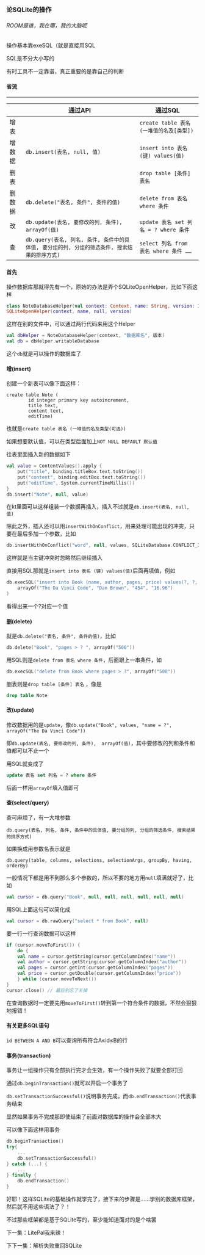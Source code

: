 ### 论SQLite的操作

###### ROOM是谁，我在哪，我的大脑呢

操作基本靠exeSQL（就是直接用SQL

SQL是不分大小写的

有时工具不一定靠谱，真正重要的是靠自己的判断

#### 省流

------

|        | 通过API                                                      | 通过SQL                                  |
| ------ | ------------------------------------------------------------ | ---------------------------------------- |
| 增表   |                                                              | `create table 表名 (一堆值的名及[类型])` |
| 增数据 | `db.insert(表名, null, 值)`                                  | `insert into 表名 (键) values(值)`       |
| 删表   |                                                              | `drop table [条件] 表名`                 |
| 删数据 | `db.delete("表名, 条件", 条件的值)`                          | `delete from 表名 where 条件`            |
| 改     | `db.update(表名, 要修改的列, 条件),  arrayOf(值)`            | `update 表名 set 列名 = ? where 条件`    |
| 查     | `db.query(表名, 列名, 条件, 条件中的具体值, 要分组的列, 分组的筛选条件, 搜索结果的排序方式)` | `select 列名 from 表名 where 条件 ……`    |



#### 首先

操作数据库那就得先有一个，原始的办法是弄个SQLiteOpenHelper，比如下面这样

```kotlin
class NoteDatabaseHelper(val context: Context, name: String, version: Int) :
SQLiteOpenHelper(context, name, null, version)
```

这样在别的文件中，可以通过两行代码来用这个Helper

```kotlin
val dbHelper = NoteDatabaseHelper(context, "数据库名", 版本)
val db = dbHelper.writableDatabase
```

这个`db`就是可以操作的数据库了

#### 增(insert)

创建一个新表可以像下面这样：

```sqlite
create table Note (
        id integer primary key autoincrement,
        title text,
        content text,
        editTime)
```

也就是`create table 表名 (一堆值的名及类型(可选))`

如果想要默认值，可以在类型后面加上`NOT NULL DEFAULT 默认值`

往表里面插入新的数据如下

```kotlin
val value = ContentValues().apply {
    put("title", binding.titleBox.text.toString())
    put("content", binding.editBox.text.toString())
    put("editTime", System.currentTimeMillis())
}
db.insert("Note", null, value)
```

在kt里面可以这样组装一个数据再插入，插入不过就是`db.insert(表名, null, 值)`

除此之外，插入还可以用`insertWithOnConflict`，用来处理可能出现的冲突，只要在最后多加一个参数，比如

```kotlin
db.insertWithOnConflict("word", null, values, SQLiteDatabase.CONFLICT_IGNORE) // 忽略相同id
```

这样就是当主键冲突时忽略然后继续插入

直接用SQL那就是`insert into 表名 (键) values(值)`后面再填值，例如

```kotlin
db.execSQL("insert into Book (name, author, pages, price) values(?, ?, ?, ?)", 
    arrayOf("The Da Vinci Code", "Dan Brown", "454", "16.96") 
) 
```

看得出来一个?对应一个值

#### 删(delete)

就是`db.delete("表名, 条件", 条件的值)`，比如

```kotlin
db.delete("Book", "pages > ? ", arrayOf("500"))
```

用SQL则是`delete from 表名 where 条件`，后面跟上一串条件，如

```kotlin
db.execSQL("delete from Book where pages > ?", arrayOf("500")) 
```

删表则是`drop table [条件] 表名` ，像是

```sql
drop table Note
```

#### 改(update)

修改数据用的是`update`，像`db.update("Book", values, "name = ?", arrayOf("The Da Vinci Code"))` 

即`db.update(表名, 要修改的列, 条件),  arrayOf(值)`，其中要修改的列和条件和值都可以不止一个

用SQL就变成了

```sql
update 表名 set 列名 = ? where 条件
```

后面一样用`arrayOf`填入值即可

#### 查(select/query)

查可麻烦了，有一大堆参数

`db.query(表名, 列名, 条件, 条件中的具体值, 要分组的列, 分组的筛选条件, 搜索结果的排序方式)`

如果换成用参数名表示就是

`db.query(table, columns, selections, selectionArgs, groupBy, having, orderBy)`

一般情况下都是用不到那么多个参数的，所以不要的地方用`null`填满就好了，比如

```kotlin
val cursor = db.query("Book", null, null, null, null, null, null)
```

用SQL上面这句可以简化成

```kotlin
val cursor = db.rawQuery("select * from Book", null) 
```

要一行一行查询数据可以这样

```kotlin
if (cursor.moveToFirst()) {
    do {
    val name = cursor.getString(cursor.getColumnIndex("name"))
    val author = cursor.getString(cursor.getColumnIndex("author"))
    val pages = cursor.getInt(cursor.getColumnIndex("pages"))
    val price = cursor.getDouble(cursor.getColumnIndex("price"))
    } while (cursor.moveToNext())
}
cursor.close() // 最后别忘了关掉

```

在查询数据时一定要先用`moveToFirst()`转到第一个符合条件的数据，不然会狠狠地报错！

#### 有关更多SQL语句

`id BETWEEN A AND B`可以查询所有符合A≤id≤B的行

#### 事务(transaction)

事务让一组操作只有全部执行完才会生效，有一个操作失败了就要全部打回

通过`db.beginTransaction()`就可以开启一个事务了

`db.setTransactionSuccessful()`说明事务完成，而`db.endTransaction()`代表事务结束

显然如果事务不完成那即使结束了前面对数据库的操作会全部木大

可以像下面这样用事务

```kotlin
db.beginTransaction()
try{
	...
    db.setTransactionSuccessful()
} catch (...) {
	...
} finally {
    db.endTransaction()
}
```



好耶！这样SQLite的基础操作就学完了，接下来的步骤是……学别的数据库框架，然后就不用这些语法了？！

不过那些框架都是基于SQLite写的，至少能知道面对的是个啥罢

下一集：LitePal我来辣！

下下一集：解析失败重回SQLite
